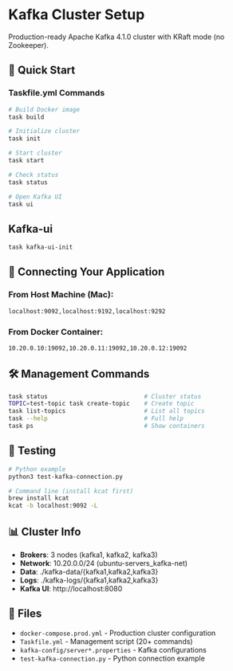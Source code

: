 # Kafka Cluster Setup

Production-ready Apache Kafka 4.1.0 cluster with KRaft mode (no Zookeeper).

## 🚀 Quick Start

### Taskfile.yml Commands

```bash
# Build Docker image
task build

# Initialize cluster
task init

# Start cluster
task start

# Check status
task status

# Open Kafka UI
task ui
```

## Kafka-ui

```bash
task kafka-ui-init
```

## 📡 Connecting Your Application

### From Host Machine (Mac):

```sh
localhost:9092,localhost:9192,localhost:9292
```

### From Docker Container:

```sh
10.20.0.10:19092,10.20.0.11:19092,10.20.0.12:19092
```

## 🛠️ Management Commands

```bash
task status                           # Cluster status
TOPIC=test-topic task create-topic    # Create topic
task list-topics                      # List all topics
task --help                           # Full help
task ps                               # Show containers
```

## 🧪 Testing

```bash
# Python example
python3 test-kafka-connection.py

# Command line (install kcat first)
brew install kcat
kcat -b localhost:9092 -L
```

## 📊 Cluster Info

- **Brokers**: 3 nodes (kafka1, kafka2, kafka3)
- __Network__: 10.20.0.0/24 (ubuntu-servers_kafka-net)
- **Data**: ./kafka-data/{kafka1,kafka2,kafka3}
- **Logs**: ./kafka-logs/{kafka1,kafka2,kafka3}
- **Kafka UI**: http://localhost:8080

## 🔧 Files

- `docker-compose.prod.yml` - Production cluster configuration
- `Taskfile.yml` - Management script (20+ commands)
- `kafka-config/server*.properties` - Kafka configurations
- `test-kafka-connection.py` - Python connection example
